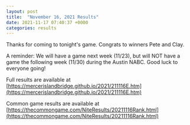 ```yaml
---
layout: post
title:  "November 16, 2021 Results"
date: 2021-11-17 07:40:37 +0000
categories: results
---
```

Thanks for coming to tonight's game. Congrats to winners Pete and Clay.

A reminder: We will have a game next week (11/23), but will NOT have a game the following week (11/30) during the Austin NABC. Good luck to everyone going!

Full results are available at [https://mercerislandbridge.github.io/2021/211116E.htm](https://mercerislandbridge.github.io/2021/211116E.htm)

Common game results are available at [https://thecommongame.com/NiteResults/20211116Rank.html](https://thecommongame.com/NiteResults/20211116Rank.html)
